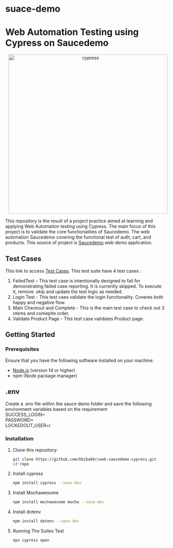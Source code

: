# suace-demo
# Web Automation Testing using Cypress on Saucedemo

<p align="center">
    <img src="cypress/screenshots/img/cypress-logo.svg" alt="cypress" width="500" style="margin-left: 10px;" >
</p>

This repository is the result of a project practice aimed at learning and applying Web Automation testing using Cypress. The main focus of this project is to validate the core functionalities of Saucedemo. The web automation Saucedemo covering the functional test of auth, cart, and products. This source of project is [Saucedemo](https://www.saucedemo.com/) web demo application. 

## Test Cases
This link to access [Test Cases](https://docs.google.com/spreadsheets/d/15m83Lqhm3-xFlIUMO9RbIF0bZp8yOc2w1xtsSt7SCcw/).
This test suite have 4 test cases :
1. FailedTest – This test case is intentionally designed to fail for demonstrating failed case reporting. It is currently skipped. To execute it, remove .skip and update the test logic as needed.
2. Login Test - This test caes validate the login functionality. Coveres both happy and negative flow.
3. Main Checkout and Complete - This is the main test case to check out 3 otems and comeplte order. 
4. Validate Product Page - This test case validates Product page.

## Getting Started

### Prerequisites

Ensure that you have the following software installed on your machine:

- [Node.js](https://nodejs.org/) (version 14 or higher)
- npm (Node package manager)

## .env
Create a .env file within the sauce demo folder and save the following environment variables based on the requirement<br>
SUCCESS_LOGIN=<br>
PASSWORD=<br>
LOCKEDOUT_USER=l<br>

### Installation

1. Clone this repository:
   ```bash
   git clone https://github.com/hbibakbr/web-saucedemo-cypress.git
   cd repo
   ```
2. Install cypress
    ```bash
    npm install cypress --save-dev
    ```
5. Install Mochawesome
    ```bash
    npm install mochawesome mocha --save-dev
    ```
6. Install dotenv
    ```bash
    npm install dotenv --save-dev
    ```

7. Running The Suites Test
    ```bash
    npx cypress open
    ```
